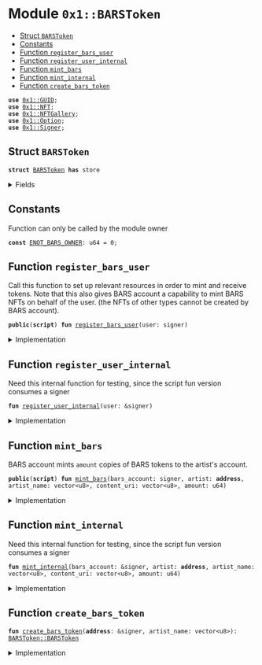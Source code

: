 
<a name="0x1_BARSToken"></a>

# Module `0x1::BARSToken`



-  [Struct `BARSToken`](#0x1_BARSToken_BARSToken)
-  [Constants](#@Constants_0)
-  [Function `register_bars_user`](#0x1_BARSToken_register_bars_user)
-  [Function `register_user_internal`](#0x1_BARSToken_register_user_internal)
-  [Function `mint_bars`](#0x1_BARSToken_mint_bars)
-  [Function `mint_internal`](#0x1_BARSToken_mint_internal)
-  [Function `create_bars_token`](#0x1_BARSToken_create_bars_token)


<pre><code><b>use</b> <a href="../../../../../../../experimental/releases/artifacts/current/build/MoveStdlib/docs/GUID.md#0x1_GUID">0x1::GUID</a>;
<b>use</b> <a href="NFT.md#0x1_NFT">0x1::NFT</a>;
<b>use</b> <a href="NFTGallery.md#0x1_NFTGallery">0x1::NFTGallery</a>;
<b>use</b> <a href="../../../../../../../experimental/releases/artifacts/current/build/MoveStdlib/docs/Option.md#0x1_Option">0x1::Option</a>;
<b>use</b> <a href="../../../../../../../experimental/releases/artifacts/current/build/MoveStdlib/docs/Signer.md#0x1_Signer">0x1::Signer</a>;
</code></pre>



<a name="0x1_BARSToken_BARSToken"></a>

## Struct `BARSToken`



<pre><code><b>struct</b> <a href="BARS.md#0x1_BARSToken">BARSToken</a> <b>has</b> store
</code></pre>



<details>
<summary>Fields</summary>


<dl>
<dt>
<code>artist_name: vector&lt;u8&gt;</code>
</dt>
<dd>

</dd>
</dl>


</details>

<a name="@Constants_0"></a>

## Constants


<a name="0x1_BARSToken_ENOT_BARS_OWNER"></a>

Function can only be called by the module owner


<pre><code><b>const</b> <a href="BARS.md#0x1_BARSToken_ENOT_BARS_OWNER">ENOT_BARS_OWNER</a>: u64 = 0;
</code></pre>



<a name="0x1_BARSToken_register_bars_user"></a>

## Function `register_bars_user`

Call this function to set up relevant resources in order to
mint and receive tokens.
Note that this also gives BARS account a capability to mint BARS NFTs on behalf of the user.
(the NFTs of other types cannot be created by BARS account).


<pre><code><b>public</b>(<b>script</b>) <b>fun</b> <a href="BARS.md#0x1_BARSToken_register_bars_user">register_bars_user</a>(user: signer)
</code></pre>



<details>
<summary>Implementation</summary>


<pre><code><b>public</b>(<b>script</b>) <b>fun</b> <a href="BARS.md#0x1_BARSToken_register_bars_user">register_bars_user</a>(user: signer) {
    <a href="BARS.md#0x1_BARSToken_register_user_internal">register_user_internal</a>(&user);
}
</code></pre>



</details>

<a name="0x1_BARSToken_register_user_internal"></a>

## Function `register_user_internal`

Need this internal function for testing, since the script fun version
consumes a signer


<pre><code><b>fun</b> <a href="BARS.md#0x1_BARSToken_register_user_internal">register_user_internal</a>(user: &signer)
</code></pre>



<details>
<summary>Implementation</summary>


<pre><code><b>fun</b> <a href="BARS.md#0x1_BARSToken_register_user_internal">register_user_internal</a>(user: &signer) {
    // publish TokenBalance&lt;<a href="BARS.md#0x1_BARSToken">BARSToken</a>&gt; resource
    <a href="NFTGallery.md#0x1_NFTGallery_publish_gallery">NFTGallery::publish_gallery</a>&lt;<a href="BARS.md#0x1_BARSToken">BARSToken</a>&gt;(user);

    // publish TokenDataCollection&lt;<a href="BARS.md#0x1_BARSToken">BARSToken</a>&gt; resource
    <a href="NFT.md#0x1_NFT_publish_token_data_collection">NFT::publish_token_data_collection</a>&lt;<a href="BARS.md#0x1_BARSToken">BARSToken</a>&gt;(user);

    // The user gives BARS account capability <b>to</b> generate BARS NFTs on their behalf.
    <a href="NFT.md#0x1_NFT_allow_creation_delegation">NFT::allow_creation_delegation</a>&lt;<a href="BARS.md#0x1_BARSToken">BARSToken</a>&gt;(user);
}
</code></pre>



</details>

<a name="0x1_BARSToken_mint_bars"></a>

## Function `mint_bars`

BARS account mints <code>amount</code> copies of BARS tokens to the artist's account.


<pre><code><b>public</b>(<b>script</b>) <b>fun</b> <a href="BARS.md#0x1_BARSToken_mint_bars">mint_bars</a>(bars_account: signer, artist: <b>address</b>, artist_name: vector&lt;u8&gt;, content_uri: vector&lt;u8&gt;, amount: u64)
</code></pre>



<details>
<summary>Implementation</summary>


<pre><code><b>public</b>(<b>script</b>) <b>fun</b> <a href="BARS.md#0x1_BARSToken_mint_bars">mint_bars</a>(
    bars_account: signer,
    artist: <b>address</b>,
    artist_name: vector&lt;u8&gt;,
    content_uri: vector&lt;u8&gt;,
    amount: u64
) {
    <a href="BARS.md#0x1_BARSToken_mint_internal">mint_internal</a>(&bars_account, artist, artist_name, content_uri, amount);
}
</code></pre>



</details>

<a name="0x1_BARSToken_mint_internal"></a>

## Function `mint_internal`

Need this internal function for testing, since the script fun version
consumes a signer


<pre><code><b>fun</b> <a href="BARS.md#0x1_BARSToken_mint_internal">mint_internal</a>(bars_account: &signer, artist: <b>address</b>, artist_name: vector&lt;u8&gt;, content_uri: vector&lt;u8&gt;, amount: u64)
</code></pre>



<details>
<summary>Implementation</summary>


<pre><code><b>fun</b> <a href="BARS.md#0x1_BARSToken_mint_internal">mint_internal</a>(
    bars_account: &signer,
    artist: <b>address</b>,
    artist_name: vector&lt;u8&gt;,
    content_uri: vector&lt;u8&gt;,
    amount: u64
) {
    <b>let</b> token = <a href="NFT.md#0x1_NFT_create_for">NFT::create_for</a>&lt;<a href="BARS.md#0x1_BARSToken">BARSToken</a>&gt;(
        artist,
        <a href="BARS.md#0x1_BARSToken_create_bars_token">create_bars_token</a>(bars_account, artist_name),
        content_uri,
        amount,
        <a href="../../../../../../../experimental/releases/artifacts/current/build/MoveStdlib/docs/Option.md#0x1_Option_none">Option::none</a>(),
    );
    <a href="NFTGallery.md#0x1_NFTGallery_add_to_gallery">NFTGallery::add_to_gallery</a>(artist, token);
}
</code></pre>



</details>

<a name="0x1_BARSToken_create_bars_token"></a>

## Function `create_bars_token`



<pre><code><b>fun</b> <a href="BARS.md#0x1_BARSToken_create_bars_token">create_bars_token</a>(<b>address</b>: &signer, artist_name: vector&lt;u8&gt;): <a href="BARS.md#0x1_BARSToken_BARSToken">BARSToken::BARSToken</a>
</code></pre>



<details>
<summary>Implementation</summary>


<pre><code><b>fun</b> <a href="BARS.md#0x1_BARSToken_create_bars_token">create_bars_token</a>(<b>address</b>: &signer, artist_name: vector&lt;u8&gt;): <a href="BARS.md#0x1_BARSToken">BARSToken</a> {
    <b>assert</b>!(Std::Signer::address_of(<b>address</b>) == @BARS, <a href="BARS.md#0x1_BARSToken_ENOT_BARS_OWNER">ENOT_BARS_OWNER</a>);
    <a href="BARS.md#0x1_BARSToken">BARSToken</a> { artist_name }
}
</code></pre>



</details>
